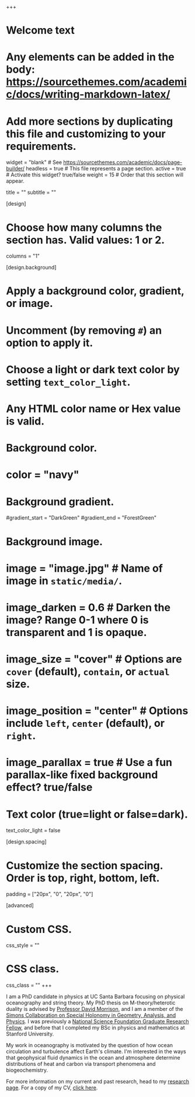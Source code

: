 +++
# Welcome text
# Any elements can be added in the body: https://sourcethemes.com/academic/docs/writing-markdown-latex/
# Add more sections by duplicating this file and customizing to your requirements.

widget = "blank"  # See https://sourcethemes.com/academic/docs/page-builder/
headless = true  # This file represents a page section.
active = true  # Activate this widget? true/false
weight = 15  # Order that this section will appear.

title = ""
subtitle = ""

[design]
  # Choose how many columns the section has. Valid values: 1 or 2.
  columns = "1"

[design.background]
  # Apply a background color, gradient, or image.
  #   Uncomment (by removing `#`) an option to apply it.
  #   Choose a light or dark text color by setting `text_color_light`.
  #   Any HTML color name or Hex value is valid.

  # Background color.
  # color = "navy"

  # Background gradient.
  #gradient_start = "DarkGreen"
  #gradient_end = "ForestGreen"

  # Background image.
  # image = "image.jpg"  # Name of image in `static/media/`.
  # image_darken = 0.6  # Darken the image? Range 0-1 where 0 is transparent and 1 is opaque.
  # image_size = "cover"  #  Options are `cover` (default), `contain`, or `actual` size.
  # image_position = "center"  # Options include `left`, `center` (default), or `right`.
  # image_parallax = true  # Use a fun parallax-like fixed background effect? true/false

  # Text color (true=light or false=dark).
  text_color_light = false

[design.spacing]
  # Customize the section spacing. Order is top, right, bottom, left.
  padding = ["20px", "0", "20px", "0"]

[advanced]
 # Custom CSS.
 css_style = ""

 # CSS class.
 css_class = ""
+++

I am a PhD candidate in physics at UC Santa Barbara focusing on physical oceanography and string theory. My PhD thesis on M-theory/heterotic duality is advised by [Professor David Morrison](http://web.physics.ucsb.edu/~drm/), and I am a member of the [Simons Collaboration on Special Holonomy in Geometry, Analysis, and Physics](https://sites.duke.edu/scshgap/). I was previously a [National Science Foundation Graduate Research Fellow](https://www.nsfgrfp.org/), and before that I completed my BSc in physics and mathematics at Stanford University.

My work in oceanography is motivated by the question of how ocean circulation and turbulence affect Earth's climate. I'm interested in the ways that geophysical fluid dynamics in the ocean and atmosphere determine distributions of heat and carbon via transport phenomena and biogeochemistry.

For more information on my current and past research, head to my [research page](/research). For a copy of my CV, [click here](files/kinsella_CV.pdf).
